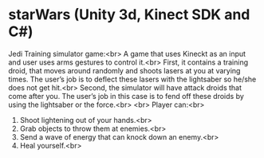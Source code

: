 starWars (Unity 3d, Kinect SDK and C#)
========

Jedi Training simulator game:<br\>
A game that uses Kineckt as an input and user uses arms gestures to control it.<br\> 
First, it contains a training droid, that moves around randomly and shoots lasers at you at varying times. The user’s job is to deflect these lasers with the lightsaber so he/she does not get hit.<br\> 
Second, the simulator will have attack droids that come after you. The user’s job in this case is to fend off these droids by using the lightsaber or the force.<br\>
<br\>
Player can:<br\>
1. Shoot lightening out of your hands.<br\>
2. Grab objects to throw them at enemies.<br\>
3. Send a wave of energy that can knock down an enemy.<br\>
4. Heal yourself.<br\>
